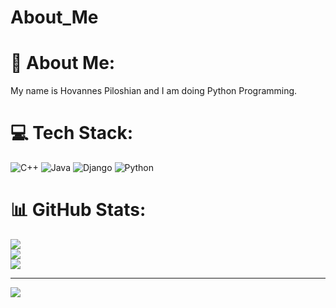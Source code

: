 # About_Me
# 💫 About Me:
My name is Hovannes Piloshian and I am doing Python Programming.


# 💻 Tech Stack:
![C++](https://img.shields.io/badge/c++-%2300599C.svg?style=for-the-badge&logo=c%2B%2B&logoColor=white) ![Java](https://img.shields.io/badge/java-%23ED8B00.svg?style=for-the-badge&logo=openjdk&logoColor=white) ![Django](https://img.shields.io/badge/django-%23092E20.svg?style=for-the-badge&logo=django&logoColor=white) ![Python](https://img.shields.io/badge/python-3670A0?style=for-the-badge&logo=python&logoColor=ffdd54)
# 📊 GitHub Stats:
![](https://github-readme-stats.vercel.app/api?username=HovannesPiloshian&theme=dark&hide_border=false&include_all_commits=false&count_private=false)<br/>
![](https://github-readme-streak-stats.herokuapp.com/?user=HovannesPiloshian&theme=dark&hide_border=false)<br/>
![](https://github-readme-stats.vercel.app/api/top-langs/?username=HovannesPiloshian&theme=dark&hide_border=false&include_all_commits=false&count_private=false&layout=compact)

---
[![](https://visitcount.itsvg.in/api?id=HovannesPiloshian&icon=0&color=0)](https://visitcount.itsvg.in)

<!-- Proudly created with GPRM ( https://gprm.itsvg.in ) -->
